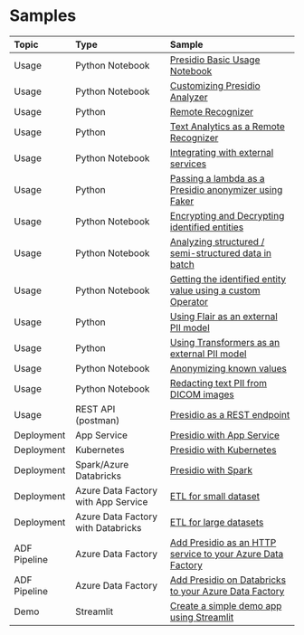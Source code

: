 # Samples

| Topic       | Type                                  | Sample                                                                                                                                          |
| :---------- |:--------------------------------------| :---------------------------------------------------------------------------------------------------------------------------------------------- |
| Usage       | Python Notebook                       | [Presidio Basic Usage Notebook](python/presidio_notebook.ipynb)                                                                                 |
| Usage       | Python Notebook                       | [Customizing Presidio Analyzer](python/customizing_presidio_analyzer.ipynb)                                                                     |
| Usage       | Python                                | [Remote Recognizer](python/example_remote_recognizer.py)                                                                                        |
| Usage       | Python                                | [Text Analytics as a Remote Recognizer](python/text_analytics/index.md)                                                                         |
| Usage       | Python Notebook                       | [Integrating with external services](python/integrating_with_external_services.ipynb)                                                           |
| Usage       | Python                                | [Passing a lambda as a Presidio anonymizer using Faker](python/example_custom_lambda_anonymizer.py)                                             |
| Usage       | Python Notebook                       | [Encrypting and Decrypting identified entities](python/encrypt_decrypt.ipynb)                                                           |
| Usage       | Python Notebook                       | [Analyzing structured / semi-structured data in batch](python/batch_processing.ipynb)                                                           |
| Usage       | Python Notebook                       | [Getting the identified entity value using a custom Operator](python/getting_entity_values.ipynb)                                               |
| Usage       | Python                                | [Using Flair as an external PII model](python/flair_recognizer.py)                                               |
| Usage       | Python                                | [Using Transformers as an external PII model](python/transformers_recognizer/index.md)                                               |
| Usage       | Python Notebook                       | [Anonymizing known values](python/Anonymizing%20known%20values.ipynb)
| Usage       | Python Notebook                       | [Redacting text PII from DICOM images](python/example_dicom_image_redactor.ipynb)
| Usage       | REST API (postman)                    | [Presidio as a REST endpoint](docker/index.md)                                              |
| Deployment  | App Service                           | [Presidio with App Service](deployments/app-service/index.md)                                                                                   |
| Deployment  | Kubernetes                            | [Presidio with Kubernetes](deployments/k8s/index.md)                                                                                            |
| Deployment  | Spark/Azure Databricks                | [Presidio with Spark](deployments/spark/index.md)                                                                                               |
| Deployment  | Azure Data Factory with App Service   | [ETL for small dataset](deployments/data-factory/presidio-data-factory.md#option-1-presidio-as-an-http-rest-endpoint)           |
| Deployment  | Azure Data Factory with Databricks    | [ETL for large datasets](deployments/data-factory/presidio-data-factory.md#option-2-presidio-on-azure-databricks)                 |
| ADF Pipeline  | Azure Data Factory                    | [Add Presidio as an HTTP service to your Azure Data Factory](deployments/data-factory/presidio-data-factory-template-gallery-http.md)                |
| ADF Pipeline  | Azure Data Factory                    | [Add Presidio on Databricks to your Azure Data Factory](deployments/data-factory/presidio-data-factory-template-gallery-databricks.md)               |
| Demo | Streamlit                             | [Create a simple demo app using Streamlit](python/streamlit/index.md)
